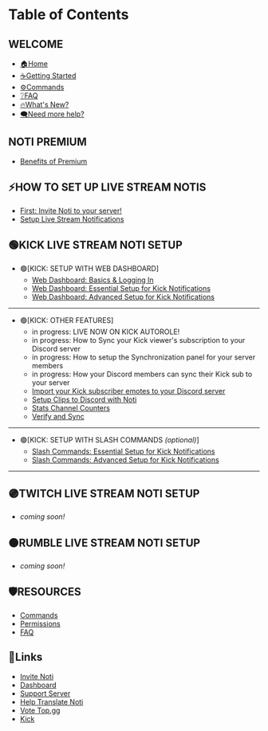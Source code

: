 # Table of Contents

## WELCOME

* [🏠Home](README.md)
* [☕Getting Started](getting-started.md)
* [⚙️Commands](resources/commands.md)
* [❔FAQ](resources/faq.md)
* [🔥What's New?](whats-new.md)
* [🗨️Need more help?](https://discord.com/invite/xq6F6ZkUte)

## NOTI PREMIUM

* [Benefits of Premium](setup/premium/premium-benefits.md)

## ⚡HOW TO SET UP LIVE STREAM NOTIS

* [First: Invite Noti to your server!](setup/invite-noti.md)
* [Setup Live Stream Notifications](index-live-stream-notifications-setup.md)

## 🟢KICK LIVE STREAM NOTI SETUP

* 🟢[KICK: SETUP WITH WEB DASHBOARD]
  * [Web Dashboard: Basics & Logging In](setup/dashboard/dashboard.md)
  * [Web Dashboard: Essential Setup for Kick Notifications](setup/dashboard/dashboard-setup-for-kick.md)
  * [Web Dashboard: Advanced Setup for Kick Notifications](setup/dashboard/dashboard-advanced-setup-for-kick.md)
<!--  * [Setup Kick Notifications Using Noti's Dashboard Web Interface](setup/setup/streamer-setup-web-dashboard.md) -->
***
* 🟢[KICK: OTHER FEATURES]
  * in progress: LIVE NOW ON KICK AUTOROLE!
  * in progress: How to Sync your Kick viewer's subscription to your Discord server
  * in progress: How to setup the Synchronization panel for your server members
  * in progress: How your Discord members can sync their Kick sub to your server
  * [Import your Kick subscriber emotes to your Discord server](/setup/OtherFeatures/import-kick-emojis-to-discord.md)
  * [Setup Clips to Discord with Noti](setup/OtherFeatures/setup-clips-to-discord-with-noti.md)
  * [Stats Channel Counters](setup/OtherFeatures/stats_channel.md)
  * [Verify and Sync](setup/OtherFeatures/verify-and-sync.md)

***
* 🟢[KICK: SETUP WITH SLASH COMMANDS *(optional)*]
  * [Slash Commands: Essential Setup for Kick Notifications](/setup/SlashCommands/slash-commands-setup-for-kick.md)
  * [Slash Commands: Advanced Setup for Kick Notifications](setup/SlashCommands/slash-commands-advanced-setup-for-kick.md)
***

## 🟣TWITCH LIVE STREAM NOTI SETUP
* *coming soon!*

## 🟠RUMBLE LIVE STREAM NOTI SETUP
* *coming soon!*

## 🛡️RESOURCES

* [Commands](resources/commands.md)
* [Permissions](resources/permissions.md)
* [FAQ](resources/faq.md)

## 📌Links

* [Invite Noti](https://discord.com/oauth2/authorize?scope=bot%20applications.commands\&client\_id=719310199944642753\&permissions=286085598272)
* [Dashboard](https://notibot.app/)
* [Support Server](https://discord.com/invite/xq6F6ZkUte)
* [Help Translate Noti](https://crowdin.com/project/noti)
* [Vote Top.gg](https://top.gg/bot/719310199944642753/vote)
* [Kick](https://kick.com/)
